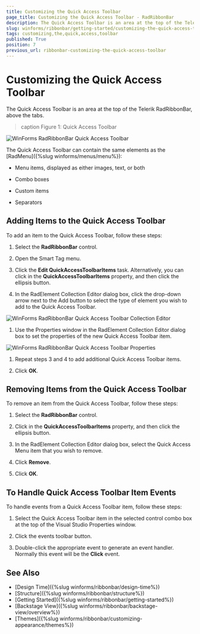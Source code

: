 ```yaml
---
title: Customizing the Quick Access Toolbar
page_title: Customizing the Quick Access Toolbar - RadRibbonBar
description: The Quick Access Toolbar is an area at the top of the Telerik RadRibbonBar, above the tabs.
slug: winforms/ribbonbar/getting-started/customizing-the-quick-access-toolbar
tags: customizing,the,quick,access,toolbar
published: True
position: 7
previous_url: ribbonbar-customizing-the-quick-access-toolbar
---
```


# Customizing the Quick Access Toolbar

The Quick Access Toolbar is an area at the top of the Telerik RadRibbonBar, above the tabs.

>caption Figure 1: Quick Access Toolbar

![WinForms RadRibbonBar Quick Access Toolbar](images/ribbonbar-customizing-the-quick-access-toolbar001.png)

The Quick Access Toolbar can contain the same elements as the [RadMenu]({%slug winforms/menus/menu%}):

* Menu items, displayed as either images, text, or both

* Combo boxes

* Custom items

* Separators

## Adding Items to the Quick Access Toolbar

To add an item to the Quick Access Toolbar, follow these steps:

1. Select the __RadRibbonBar__ control.

1. Open the Smart Tag menu.

1. Click the __Edit QuickAccessToolbarItems__ task. Alternatively, you can click in the  __QuickAccessToolbarItems__ property, and then click the ellipsis button.

1. In the RadElement Collection Editor dialog box, click the drop-down arrow next to the Add button to select the type of element you wish to add to the Quick Access Toolbar.

![WinForms RadRibbonBar Quick Access Toolbar Collection Editor](images/ribbonbar-customizing-the-quick-access-toolbar002.png)

1. Use the Properties window in the RadElement Collection Editor dialog box to set the properties of the new Quick Access Toolbar item.

![WinForms RadRibbonBar Quick Access Toolbar Properties](images/ribbonbar-customizing-the-quick-access-toolbar003.png)

1. Repeat steps 3 and 4 to add additional Quick Access Toolbar items.

1. Click __OK__.

## Removing Items from the Quick Access Toolbar

To remove an item from the Quick Access Toolbar, follow these steps:

1. Select the __RadRibbonBar__ control.

1. Click in the __QuickAccessToolbarItems__ property, and then click the ellipsis button.

1. In the RadElement Collection Editor dialog box, select the Quick Access Menu item that you wish to remove.

1. Click __Remove__.

1. Click __OK__.

## To Handle Quick Access Toolbar Item Events

To handle events from a Quick Access Toolbar item, follow these steps:

1. Select the Quick Access Toolbar item in the selected control combo box at the top of the Visual Studio Properties window.

1. Click the events toolbar button.

1. Double-click the appropriate event to generate an event handler. Normally this event will be the __Click__ event.

## See Also

* [Design Time]({%slug winforms/ribbonbar/design-time%})
* [Structure]({%slug winforms/ribbonbar/structure%})
* [Getting Started]({%slug winforms/ribbonbar/getting-started%})
* [Backstage View]({%slug winforms/ribbonbar/backstage-view/overview%})
* [Themes]({%slug winforms/ribbonbar/customizing-appearance/themes%})
